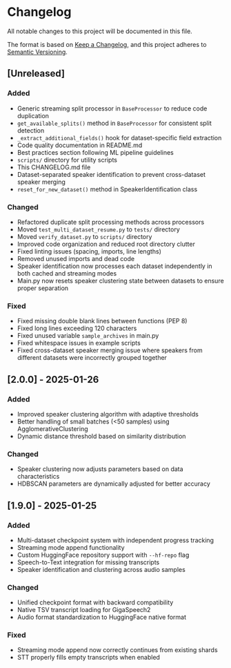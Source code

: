 # Changelog

All notable changes to this project will be documented in this file.

The format is based on [Keep a Changelog](https://keepachangelog.com/en/1.0.0/),
and this project adheres to [Semantic Versioning](https://semver.org/spec/v2.0.0.html).

## [Unreleased]

### Added
- Generic streaming split processor in `BaseProcessor` to reduce code duplication
- `get_available_splits()` method in `BaseProcessor` for consistent split detection
- `_extract_additional_fields()` hook for dataset-specific field extraction
- Code quality documentation in README.md
- Best practices section following ML pipeline guidelines
- `scripts/` directory for utility scripts
- This CHANGELOG.md file
- Dataset-separated speaker identification to prevent cross-dataset speaker merging
- `reset_for_new_dataset()` method in SpeakerIdentification class

### Changed
- Refactored duplicate split processing methods across processors
- Moved `test_multi_dataset_resume.py` to `tests/` directory
- Moved `verify_dataset.py` to `scripts/` directory
- Improved code organization and reduced root directory clutter
- Fixed linting issues (spacing, imports, line lengths)
- Removed unused imports and dead code
- Speaker identification now processes each dataset independently in both cached and streaming modes
- Main.py now resets speaker clustering state between datasets to ensure proper separation

### Fixed
- Fixed missing double blank lines between functions (PEP 8)
- Fixed long lines exceeding 120 characters
- Fixed unused variable `sample_archives` in main.py
- Fixed whitespace issues in example scripts
- Fixed cross-dataset speaker merging issue where speakers from different datasets were incorrectly grouped together

## [2.0.0] - 2025-01-26

### Added
- Improved speaker clustering algorithm with adaptive thresholds
- Better handling of small batches (<50 samples) using AgglomerativeClustering
- Dynamic distance threshold based on similarity distribution

### Changed
- Speaker clustering now adjusts parameters based on data characteristics
- HDBSCAN parameters are dynamically adjusted for better accuracy

## [1.9.0] - 2025-01-25

### Added
- Multi-dataset checkpoint system with independent progress tracking
- Streaming mode append functionality
- Custom HuggingFace repository support with `--hf-repo` flag
- Speech-to-Text integration for missing transcripts
- Speaker identification and clustering across audio samples

### Changed
- Unified checkpoint format with backward compatibility
- Native TSV transcript loading for GigaSpeech2
- Audio format standardization to HuggingFace native format

### Fixed
- Streaming mode append now correctly continues from existing shards
- STT properly fills empty transcripts when enabled